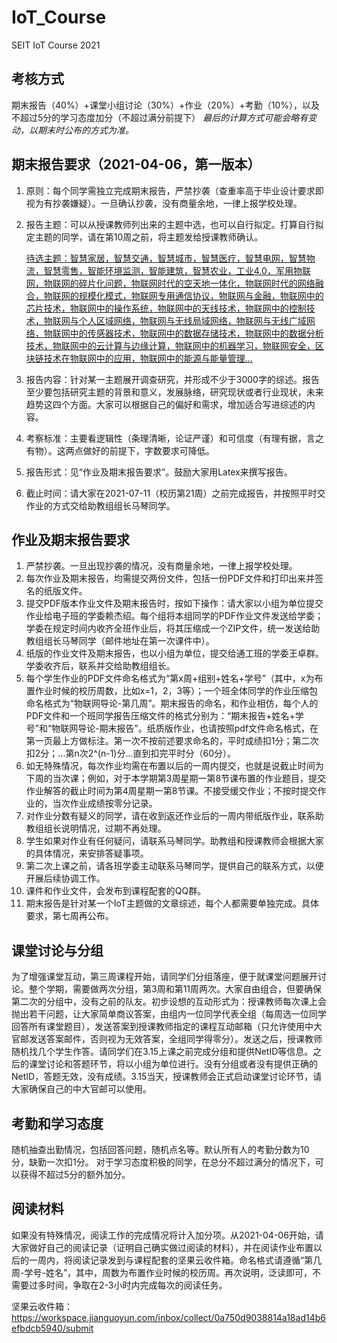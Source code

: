 # IoT_Course
 SEIT IoT Course 2021
## 考核方式
期末报告（40%）+课堂小组讨论（30%）+作业（20%）+考勤（10%），以及不超过5分的学习态度加分（不超过满分前提下）
*最后的计算方式可能会略有变动，以期末时公布的方式为准。*

## 期末报告要求（2021-04-06，第一版本）

1. 原则：每个同学需独立完成期末报告，严禁抄袭（查重率高于毕业设计要求即视为有抄袭嫌疑）。一旦确认抄袭，没有商量余地，一律上报学校处理。

2. 报告主题：可以从授课教师列出来的主题中选，也可以自行拟定。打算自行拟定主题的同学，请在第10周之前，将主题发给授课教师确认。

   <u>待选主题：智慧家居，智慧交通，智慧城市，智慧医疗，智慧电网，智慧物流，智慧零售，智能环境监测，智能建筑，智慧农业，工业4.0，军用物联网，物联网的碎片化问题，物联网时代的空天地一体化，物联网时代的网络融合，物联网的规模化模式，物联网专用通信协议，物联网与金融，物联网中的芯片技术，物联网中的操作系统，物联网中的天线技术，物联网中的控制技术，物联网与个人区域网络，物联网与无线局域网络，物联网与无线广域网络，物联网中的传感器技术，物联网中的数据存储技术，物联网中的数据分析技术，物联网中的云计算与边缘计算，物联网中的机器学习，物联网安全，区块链技术在物联网中的应用，物联网中的能源与能量管理...</u>

3. 报告内容：针对某一主题展开调查研究，并形成不少于3000字的综述。报告至少要包括研究主题的背景和意义，发展脉络，研究现状或者行业现状，未来趋势这四个方面。大家可以根据自己的偏好和需求，增加适合写进综述的内容。

4. 考察标准：主要看逻辑性（条理清晰，论证严谨）和可信度（有理有据，言之有物）。这两点做好的前提下，字数要求可降低。

5. 报告形式：见“作业及期末报告要求”。鼓励大家用Latex来撰写报告。

6. 截止时间：请大家在2021-07-11（校历第21周）之前完成报告，并按照平时交作业的方式交给助教组组长马琴同学。

## 作业及期末报告要求

 1. 严禁抄袭。一旦出现抄袭的情况，没有商量余地，一律上报学校处理。
 2. 每次作业及期末报告，均需提交两份文件，包括一份PDF文件和打印出来并签名的纸版文件。
 3. 提交PDF版本作业文件及期末报告时，按如下操作：请大家以小组为单位提交作业给电子班的学委赖杰绍。每个组将本组同学的PDF作业文件发送给学委；学委在规定时间内收齐全班作业后，将其压缩成一个ZIP文件，统一发送给助教组组长马琴同学（邮件地址在第一次课件中）。
  4. 纸版的作业文件及期末报告，也以小组为单位，提交给通工班的学委王卓群。学委收齐后，联系并交给助教组组长。
  5. 每个学生作业的PDF文件命名格式为“第x周+组别+姓名+学号”（其中，x为布置作业时候的校历周数，比如x=1，2，3等）；一个班全体同学的作业压缩包命名格式为“物联网导论-第几周”。期末报告的命名，和作业相仿，每个人的PDF文件和一个班同学报告压缩文件的格式分别为：“期末报告+姓名+学号”和“物联网导论-期末报告”。纸质版作业，也请按照pdf文件命名格式，在第一页最上方做标注。第一次不按前述要求命名的，平时成绩扣1分；第二次扣2分；...第n次2^(n-1)分...直到扣完平时分（60分）。
  6. 如无特殊情况，每次作业均需在布置以后的一周内提交，也就是说截止时间为下周的当次课；例如，对于本学期第3周星期一第8节课布置的作业题目，提交作业解答的截止时间为第4周星期一第8节课。不接受缓交作业；不按时提交作业的，当次作业成绩按零分记录。
  7. 对作业分数有疑义的同学，请在收到返还作业后的一周内带纸版作业，联系助教组组长说明情况，过期不再处理。
  8. 学生如果对作业有任何疑问，请联系马琴同学。助教组和授课教师会根据大家的具体情况，来安排答疑事项。
  9. 第二次上课之前，请各班学委主动联系马琴同学，提供自己的联系方式，以便开展后续协调工作。
  10. 课件和作业文件，会发布到课程配套的QQ群。
  11. 期末报告是针对某一个IoT主题做的文章综述，每个人都需要单独完成。具体要求，第七周再公布。
## 课堂讨论与分组
为了增强课堂互动，第三周课程开始，请同学们分组落座，便于就课堂问题展开讨论。整个学期，需要做两次分组，第3周和第11周两次。大家自由组合，但要确保第二次的分组中，没有之前的队友。初步设想的互动形式为：授课教师每次课上会抛出若干问题，让大家简单商议答案，由组内一位同学代表全组（每周选一位同学回答所有课堂题目），发送答案到授课教师指定的课程互动邮箱（只允许使用中大官邮发送答案邮件，否则视为无效答案，全组同学得零分）。发送之后，授课教师随机找几个学生作答。请同学们在3.15上课之前完成分组和提供NetID等信息。之后的课堂讨论和答题环节，将以小组为单位进行。没有分组或者没有提供正确的NetID，答题无效，没有成绩。3.15当天，授课教师会正式启动课堂讨论环节，请大家确保自己的中大官邮可以使用。

## 考勤和学习态度
随机抽查出勤情况，包括回答问题，随机点名等。默认所有人的考勤分数为10分，缺勤一次扣1分。
对于学习态度积极的同学，在总分不超过满分的情况下，可以获得不超过5分的额外加分。

## 阅读材料

如果没有特殊情况，阅读工作的完成情况将计入加分项。从2021-04-06开始，请大家做好自己的阅读记录（证明自己确实做过阅读的材料），并在阅读作业布置以后的一周内，将阅读记录发到与课程配套的坚果云收件箱。命名格式请遵循“第几周-学号-姓名”，其中，周数为布置作业时候的校历周。再次说明，泛读即可，不需要过多时间，争取在2-3小时内完成每次的阅读任务。

坚果云收件箱：https://workspace.jianguoyun.com/inbox/collect/0a750d9038814a18ad14b6efbdcb5940/submit
